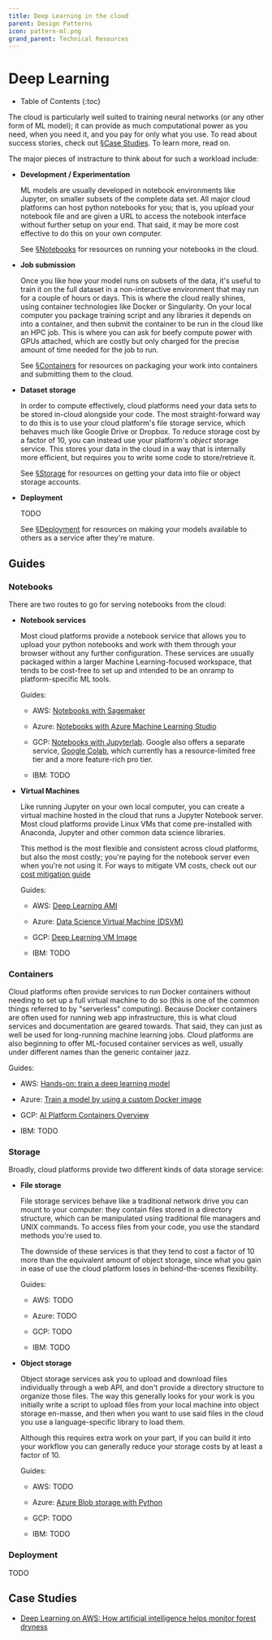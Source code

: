 ```yaml
---
title: Deep Learning in the cloud
parent: Design Patterns
icon: pattern-ml.png
grand_parent: Technical Resources
---
```


# Deep Learning

- Table of Contents
{:toc}

The cloud is particularly well suited to training neural networks (or any other form of ML model); it can provide as much computational power as you need, when you need it, and you pay for only what you use. To read about success stories, check out [&sect;Case Studies](#case-studies). To learn more, read on.

The major pieces of instracture to think about for such a workload include:

- **Development / Experimentation**

    ML models are usually developed in notebook environments like Jupyter, on smaller subsets of the complete data set. All major cloud platforms can host python notebooks for you; that is, you upload your notebook file and are given a URL to access the notebook interface without further setup on your end. That said, it may be more cost effective to do this on your own computer.

    See [&sect;Notebooks](#notebooks) for resources on running your notebooks in the cloud.

- **Job submission**

    Once you like how your model runs on subsets of the data, it's useful to train it on the full dataset in a non-interactive environment that may run for a couple of hours or days. This is where the cloud really shines, using container technologies like Docker or Singularity. On your local computer you package training script and any libraries it depends on into a container, and then submit the container to be run in the cloud like an HPC job. This is where you can ask for beefy compute power with GPUs attached, which are costly but only charged for the precise amount of time needed for the job to run.

    See [&sect;Containers](#containers) for resources on packaging your work into containers and submitting them to the cloud.

- **Dataset storage**

    In order to compute effectively, cloud platforms need your data sets to be stored in-cloud alongside your code. The most straight-forward way to do this is to use your cloud platform's file storage service, which behaves much like Google Drive or Dropbox. To reduce storage cost by a factor of 10, you can instead use your platform's *object* storage service. This stores your data in the cloud in a way that is internally more efficient, but requires you to write some code to store/retrieve it.

    See [&sect;Storage](#storage) for resources on getting your data into file or object storage accounts.

- **Deployment**

    TODO

    See [&sect;Deployment](#deployment) for resources on making your models available to others as a service after they're mature.

## Guides

### Notebooks

There are two routes to go for serving notebooks from the cloud:

- **Notebook services**

    Most cloud platforms provide a notebook service that allows you to upload your python notebooks and work with them through your browser without any further configuration. These services are usually packaged within a larger Machine Learning-focused workspace, that tends to be cost-free to set up and intended to be an onramp to platform-specific ML tools.

    Guides:

    - AWS: [Notebooks with Sagemaker](https://docs.aws.amazon.com/sagemaker/latest/dg/gs-setup-working-env.html)

    - Azure: [Notebooks with Azure Machine Learning Studio](https://docs.microsoft.com/en-us/azure/machine-learning/how-to-run-jupyter-notebooks)

    - GCP: [Notebooks with Jupyterlab](https://cloud.google.com/notebooks). Google also offers a separate service, [Google Colab](https://colab.research.google.com/notebooks/), which currently has a resource-limited free tier and a more feature-rich pro tier.

    - IBM: TODO


- **Virtual Machines**

    Like running Jupyter on your own local computer, you can create a virtual machine hosted in the cloud that runs a Jupyter Notebook server. Most cloud platforms provide Linux VMs that come pre-installed with Anaconda, Jupyter and other common data science libraries.

    This method is the most flexible and consistent across cloud platforms, but also the most costly; you're paying for the notebook server even when you're not using it. For ways to mitigate VM costs, check out our [cost mitigation guide](cost-mitigation.md#vms)

    Guides:

    - AWS: [Deep Learning AMI](https://docs.aws.amazon.com/dlami/latest/devguide/what-is-dlami.html)

    - Azure: [Data Science Virtual Machine (DSVM)](https://azure.microsoft.com/en-us/services/virtual-machines/data-science-virtual-machines/)

    - GCP: [Deep Learning VM Image](https://cloud.google.com/deep-learning-vm/docs/)

    - IBM: TODO


### Containers

Cloud platforms often provide services to run Docker containers without needing to set up a full virtual machine to do so (this is one of the common things referred to by "serverless" computing). Because Docker containers are often used for running web app infrastructure, this is what cloud services and documentation are geared towards. That said, they can just as well be used for long-running machine learning jobs. Cloud platforms are also beginning to offer ML-focused container services as well, usually under different names than the generic container jazz.

Guides:

- AWS: [Hands-on: train a deep learning model](https://aws.amazon.com/getting-started/hands-on/train-deep-learning-model-aws-ec2-containers/)

- Azure: [Train a model by using a custom Docker image](https://docs.microsoft.com/en-us/azure/machine-learning/how-to-train-with-custom-image)

- GCP: [AI Platform Containers Overview](https://cloud.google.com/ai-platform/training/docs/containers-overview)

- IBM: TODO


### Storage

Broadly, cloud platforms provide two different kinds of data storage service:

- **File storage**

    File storage services behave like a traditional network drive you can mount to your computer: they contain files stored in a directory structure, which can be manipulated using traditional file managers and UNIX commands. To access files from your code, you use the standard methods you're used to.

    The downside of these services is that they tend to cost a factor of 10 more than the equivalent amount of object storage, since what you gain in ease of use the cloud platform loses in behind-the-scenes flexibility.

    Guides:

    - AWS: TODO

    - Azure: TODO

    - GCP: TODO

    - IBM: TODO


- **Object storage**

    Object storage services ask you to upload and download files individually through a web API, and don't provide a directory structure to organize those files. The way this generally looks for your work is you initially write a script to upload files from your local machine into object storage en-masse, and then when you want to use said files in the cloud you use a language-specific library to load them.

    Although this requires extra work on your part, if you can build it into your workflow you can generally reduce your storage costs by at least a factor of 10.
    
    Guides:

    - AWS: TODO

    - Azure: [Azure Blob storage with Python](https://docs.microsoft.com/en-us/azure/developer/python/azure-sdk-example-storage-use)

    - GCP: TODO

    - IBM: TODO

### Deployment

TODO

## Case Studies

- [Deep Learning on AWS: How artificial intelligence helps monitor forest dryness](https://www.cloudbank.org/training/use-case/supervised-machine-learning)
